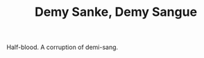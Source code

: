 ---
title: Demy Sanke, Demy Sangue
letter: D
permalink: "/definitions/bld-demy-sanke-demy-sangue.html"
body: Half-blood. A corruption of demi-sang.
published_at: '2018-07-07'
source: Black's Law Dictionary 2nd Ed (1910)
layout: post
---